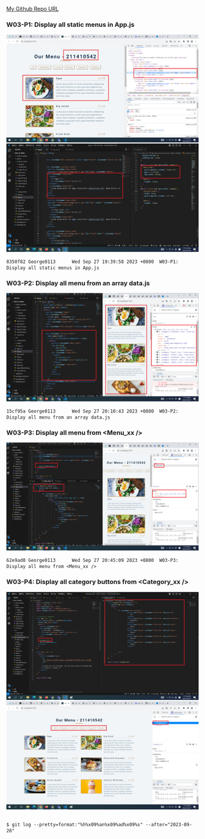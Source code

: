 [My Github Repo URL](https://github.com/George0113/1121-wp1-demo-211410542.git)

### W03-P1: Display all static menus in App.js

![](w03-p1-1.png)
![](w03-p1-2.png)

```
8350f82 George0113      Wed Sep 27 19:39:58 2023 +0800  W03-P1: Display all static menus in App.js
```

### W03-P2: Display all menu from an array data.js

![](w03-p2.png)

```
15cf95a George0113      Wed Sep 27 20:10:43 2023 +0800  W03-P2: Display all menu from an array data.js
```

### W03-P3: Display all menu from <Menu_xx />

![](w03-p3.png)

```
62e9ad0 George0113      Wed Sep 27 20:45:09 2023 +0800  W03-P3: Display all menu from <Menu_xx />
```

### W03-P4: Display all category buttons from <Category_xx />

![](w03-p4-1.png)
![](w03-p4-2.png)

```

```

```
$ git log --pretty=format:"%h%x09%an%x09%ad%x09%s" --after="2023-09-26"

```
